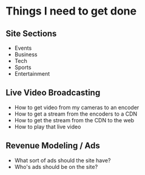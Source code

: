 # Things I need to get done

## Site Sections
* Events
* Business
* Tech
* Sports
* Entertainment

## Live Video Broadcasting
* How to get video from my cameras to an encoder
* How to get a stream from the encoders to a CDN
* How to get the stream from the CDN to the web
* How to play that live video

## Revenue Modeling / Ads
* What sort of ads should the site have?
* Who's ads should be on the site?

